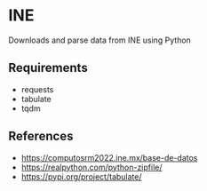 # INE
Downloads and parse data from INE using Python


## Requirements

- requests
- tabulate
- tqdm


## References

- https://computosrm2022.ine.mx/base-de-datos
- https://realpython.com/python-zipfile/
- https://pypi.org/project/tabulate/
